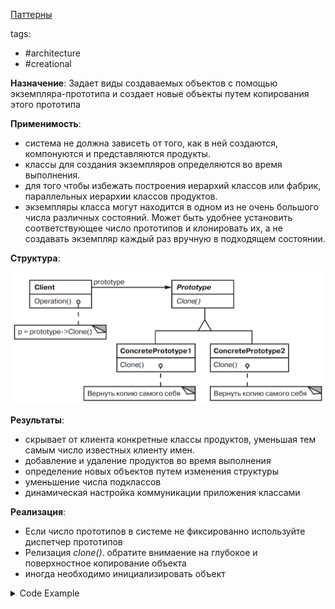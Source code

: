 [Паттерны](../../Patterns.md)

tags:

- #architecture
- #creational

**Назначение**: Задает виды создаваемых объектов с помощью экземпляра-прототипа и создает новые объекты путем копирования этого прототипа

**Применимость**:

- система не должна зависеть от того, как в ней создаются, компонуются и представляются продукты.
- классы для создания экземпляров определяются во время выполнения.
- для того чтобы избежать построения иерархий классов или фабрик, параллельных иерархии классов продуктов.
- экземпляры класса могут находится в одном из не очень большого числа различных состояний. Может быть удобнее установить соответствующее число прототипов и клонировать их, а не создавать экземпляр каждый раз вручную в подходящем состоянии.

**Структура**:

![Prototype](./Prototype.png)

**Результаты**:

- скрывает от клиента конкретные классы продуктов, уменьшая тем самым число известных клиенту имен.
- добавление и удаление продуктов во время выполнения
- определение новых объектов путем изменения структуры
- уменьшение числа подклассов
- динамическая настройка коммуникации приложения классами

**Реализация**:

- Если число прототипов в системе не фиксированно используйте диспетчер прототипов
- Релизация _clone()_. обратите внимаение на глубокое и поверхностное копирование объекта
- иногда необходимо инициализировать объект

<details>
 <summary>Code Example</summary>

```jsx
class MazeGame {
	createMaze(factory) {
		console.log('createMaze(factory)');

		const maze = factory.makeMaze();

		const r1 = factory.makeRoom(1);
		const r2 = factory.makeRoom(2);
		const r1r2door = factory.makeDoor(r1, r2);

		maze.addRoom(r1);
		maze.addRoom(r2);

		r1.setSide(direction.north, factory.makeWall());
		r1.setSide(direction.east, r1r2door);
		r1.setSide(direction.south, factory.makeWall());
		r1.setSide(direction.west, factory.makeWall());

		r2.setSide(direction.north, factory.makeWall());
		r2.setSide(direction.east, factory.makeWall());
		r2.setSide(direction.south, factory.makeWall());
		r2.setSide(direction.west, r1r2door);

		return maze;
	}
}

class Room extends MapSite {
	constructor(roomNumber = 0) {
		super();
		this.roomNumber = roomNumber;
		this.sides = { north: null, south: null, east: null, west: null };
	}
	setSide(direction, mapSite) {
		this.sides[direction] = mapSite;
	}
	getSide(direction) {
		return this.sides[direction];
	}
	enter() {
		console.log(`enter room: ${this.roomNumber}`);
	}
	clone() {
		const newRoom = new Room();
		newRoom.roomNumber = this.roomNumber;
		newRoom.sides = this.sides;
		return newRoom;
	}
	initialize(roomNumber) {
		this.roomNumber = roomNumber;
	}
}
class Maze {
	constructor() {
		this.rooms = new Map();
	}
	addRoom(room) {
		this.rooms.set(room.roomNumber, room);
	}
	getRoom(roomNumber) {
		return this.rooms.get(roomNumber);
	}
	clone() {
		return new Maze();
	}
}
class Wall extends MapSite {
	constructor() {
		super();
	}
	enter() {
		console.log("You can't enter the wall");
	}
	clone() {
		return new Wall();
	}
}

class Door {
	constructor(room1, room2) {
		this.room1 = room1;
		this.room2 = room2;
		this.isOpen = false;
	}
	setRooms(room1, room2) {
		this.room1 = room1;
		this.room2 = room2;
	}

	enter() {
		if (this.isOpen) {
			console.log(`enter room: ${this.room2.roomNumber}`);
		} else {
			console.log('your nose is broken');
		}
	}
	clone() {
		const newDoor = new Door();
		newDoor.room1 = this.room1;
		newDoor.room2 = this.room2;
		newDoor.isOpen = this.isOpen;
		return newDoor;
	}
	initialize(room1, room2) {
		this.room1 = room1;
		this.room2 = room2;
	}
}

const game = new MazeGame();
const simpleMazeFactory = new MazePrototypeFactory(
	new Maze(),
	new Wall(),
	new Room(),
	new Door(),
);
const maze = game.createMaze(simpleMazeFactory);
console.log(maze);

const bombedMazeFactory = new MazePrototypeFactory(
	new Maze(),
	new BombedWall(),
	new RoomWithBomb(),
	new Door(),
);
const bombedMaze = game.createMaze(bombedMazeFactory);
console.log(bombedMaze);
```

</details>
